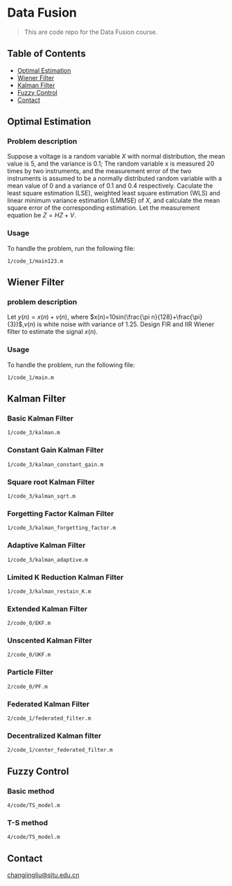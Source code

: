 # Data Fusion
> This are code repo for the Data Fusion course.

## Table of Contents
* [Optimal Estimation](#optimal-estimation)
* [Wiener Filter](#wiener-filter)
* [Kalman Filter](#kalman-filter)
* [Fuzzy Control](#fuzzy-control)
* [Contact](#contact)
<!-- * [License](#license) -->


## Optimal Estimation
### Problem description
Suppose a voltage is a random variable $X$ with normal distribution, the mean value is $5$, and the variance is $0.1$; The random variable x is measured $20$ times by two instruments, and the measurement error of the two instruments is assumed to be a normally distributed random variable with a mean value of $0$ and a variance of $0.1$ and $0.4$ respectively. Caculate the least square estimation (LSE), weighted least square estimation (WLS) and linear minimum variance estimation (LMMSE) of $X$, and calculate the mean square error of the corresponding estimation. Let the measurement equation be $Z=HZ+V$.

### Usage
To handle the problem, run the following file:

`1/code_1/main123.m`
<!--
### Result
|  Method   | $\hat{X}$ estimation  |MSE|
| :-----| :----: | :----:|
| LSE  | 5.0615 |0.0063|
| WLS  | 5.0292 |0.0040|
| LMMSE  | 5.0281 |0.0038|
-->



<!-- You don't have to answer all the questions - just the ones relevant to your project. -->


## Wiener Filter
### problem description
Let $y (n) =x (n) +v (n)$, where $x(n)=10sin(\frac{\pi n}{128}+\frac{\pi}{3})$,$v(n)$
is white noise with variance of $1.25$. Design FIR and IIR Wiener filter to estimate the signal $x (n)$.
### Usage
To handle the problem, run the following file:

`1/code_1/main.m`

<!--
### Result
![wiener_filter](./1/code_2/img/wiener_filter.png)
-->

## Kalman Filter

### Basic Kalman Filter
`1/code_3/kalman.m`
### Constant Gain Kalman Filter
`1/code_3/kalman_constant_gain.m`
### Square root Kalman Filter
`1/code_3/kalman_sqrt.m`
### Forgetting Factor Kalman Filter
`1/code_3/kalman_forgetting_factor.m`
### Adaptive Kalman Filter
`1/code_3/kalman_adaptive.m`
### Limited K Reduction Kalman Filter
`1/code_3/kalman_restain_K.m`

### Extended Kalman Filter
`2/code_0/EKF.m`
### Unscented Kalman Filter
`2/code_0/UKF.m`
### Particle Filter
`2/code_0/PF.m`

### Federated Kalman Filter
`2/code_1/federated_filter.m`
### Decentralized Kalman filter
`2/code_1/center_federated_filter.m`

## Fuzzy Control
### Basic method
`4/code/TS_model.m`
### T-S method
`4/code/TS_model.m`


## Contact
changjingliu@sjtu.edu.cn


<!-- Optional -->
<!-- ## License -->
<!-- This project is open source and available under the [... License](). -->

<!-- You don't have to include all sections - just the one's relevant to your project -->
